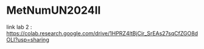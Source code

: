 # MetNumUN2024II

link lab 2 : https://colab.research.google.com/drive/1HPRZ4ltBjCir_SrEAs27sqCfZGO8dOLI?usp=sharing
